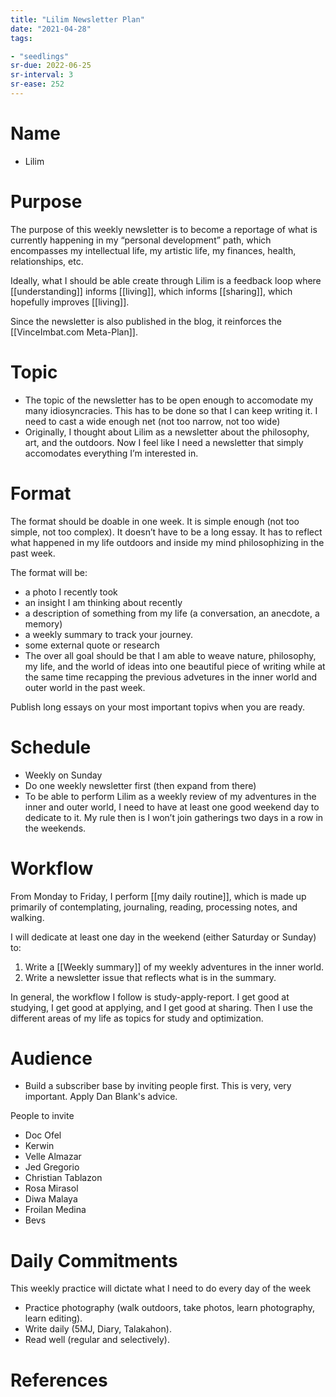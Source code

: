 ```yaml
---
title: "Lilim Newsletter Plan"
date: "2021-04-28"
tags:

- "seedlings"
sr-due: 2022-06-25
sr-interval: 3
sr-ease: 252
---
```


# Name

- Lilim

# Purpose

The purpose of this weekly newsletter is to become a reportage of what is currently happening in my “personal development” path, which encompasses my intellectual life, my artistic life, my finances, health, relationships, etc.

Ideally, what I should be able create through Lilim is a feedback loop where [[understanding]] informs [[living]], which informs [[sharing]], which hopefully improves [[living]].

Since the newsletter is also published in the blog, it reinforces the [[VinceImbat.com Meta-Plan]].

# Topic

- The topic of the newsletter has to be open enough to accomodate my many idiosyncracies. This has to be done so that I can keep writing it. I need to cast a wide enough net (not too narrow, not too wide)
- Originally, I thought about Lilim as a newsletter about the philosophy, art, and the outdoors. Now I feel like I need a newsletter that simply accomodates everything I’m interested in.

# Format

The format should be doable in one week. It is simple enough (not too simple, not too complex). It doesn’t have to be a long essay. It has to reflect what happened in my life outdoors and inside my mind philosophizing in the past week.

The format will be:

- a photo I recently took
- an insight I am thinking about recently
- a description of something from my life (a conversation, an anecdote, a memory)
- a weekly summary to track your journey.
- some external quote or research
- The over all goal should be that I am able to weave nature, philosophy, my life, and the world of ideas into one beautiful piece of writing while at the same time recapping the previous advetures in the inner world and outer world in the past week.

Publish long essays on your most important topivs when you are ready.

# Schedule

- Weekly on Sunday
- Do one weekly newsletter first (then expand from there)
- To be able to perform Lilim as a weekly review of my adventures in the inner and outer world, I need to have at least one good weekend day to dedicate to it. My rule then is I won’t join gatherings two days in a row in the weekends.

# Workflow

From Monday to Friday, I perform [[my daily routine]], which is made up primarily of contemplating, journaling, reading, processing notes, and walking.

I will dedicate at least one day in the weekend (either Saturday or Sunday) to:

1. Write a [[Weekly summary]] of my weekly adventures in the inner world.
2. Write a newsletter issue that reflects what is in the summary.

In general, the workflow I follow is study-apply-report. I get good at studying, I get good at applying, and I get good at sharing. Then I use the different areas of my life as topics for study and optimization.

# Audience

- Build a subscriber base by inviting people first. This is very, very important. Apply Dan Blank's advice.

People to invite

- Doc Ofel
- Kerwin
- Velle Almazar
- Jed Gregorio
- Christian Tablazon
- Rosa Mirasol
- Diwa Malaya
- Froilan Medina
- Bevs

# Daily Commitments

This weekly practice will dictate what I need to do every day of the week

- Practice photography (walk outdoors, take photos, learn photography, learn editing).
- Write daily (5MJ, Diary, Talakahon).
- Read well (regular and selectively).

# References
